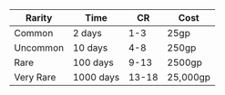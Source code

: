 | Rarity | Time | CR | Cost |
| ------ | ---- | -- | ---- |
| Common | 2 days | 1-3 | 25gp |
| Uncommon | 10 days | 4-8 | 250gp |
| Rare | 100 days | 9-13 | 2500gp |
| Very Rare | 1000 days | 13-18 | 25,000gp |